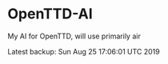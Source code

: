 # OpenTTD-AI
My AI for OpenTTD, will use primarily air

Latest backup: Sun Aug 25 17:06:01 UTC 2019
